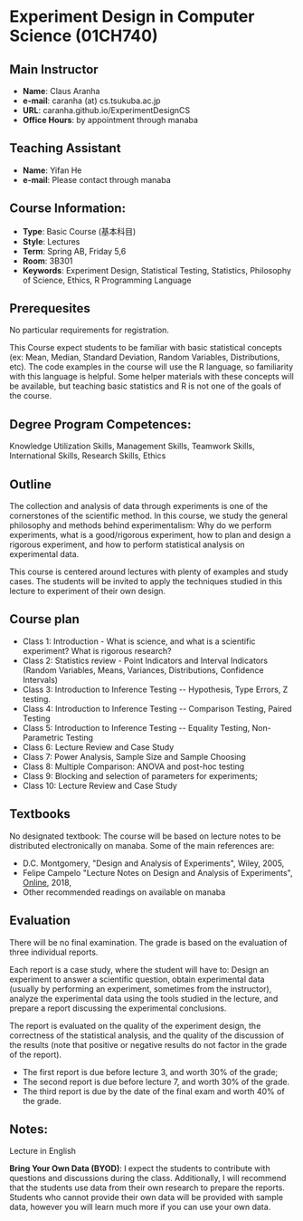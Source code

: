 # Experiment Design in Computer Science (01CH740)

## Main Instructor
- **Name**: Claus Aranha
- **e-mail**: caranha (at) cs.tsukuba.ac.jp
- **URL**: caranha.github.io/ExperimentDesignCS
- **Office Hours**: by appointment through manaba

## Teaching Assistant
- **Name**: Yifan He
- **e-mail**: Please contact through manaba

## Course Information:
- **Type**: Basic Course (基本科目)
- **Style**: Lectures
- **Term**: Spring AB, Friday 5,6
- **Room**: 3B301
- **Keywords**: Experiment Design, Statistical Testing, Statistics,
Philosophy of Science, Ethics, R Programming Language

## Prerequesites
No particular requirements for registration.

This Course expect students to be familiar with basic statistical concepts (ex: Mean, Median, Standard Deviation, Random Variables, Distributions, etc). The code examples in the course will use the R language, so familiarity with this language is helpful. Some helper materials with these concepts will be available, but teaching basic statistics and R is not one of the goals of the course.

## Degree Program Competences:
Knowledge Utilization Skills, Management Skills, Teamwork Skills, International Skills, Research Skills, Ethics

## Outline
The collection and analysis of data through experiments is one of the cornerstones of the scientific method. In this course, we study the general philosophy and methods behind experimentalism: Why do we perform experiments, what is a good/rigorous experiment, how to plan and design a rigorous experiment, and how to perform statistical analysis on experimental data.

This course is centered around lectures with plenty of examples and study cases. The students will be invited to apply the techniques studied in this lecture to experiment of their own design.

## Course plan 	

- Class 1: Introduction - What is science, and what is a scientific experiment? What is rigorous research?
- Class 2: Statistics review - Point Indicators and Interval Indicators (Random Variables, Means, Variances, Distributions, Confidence Intervals)
- Class 3: Introduction to Inference Testing -- Hypothesis, Type Errors, Z testing.
- Class 4: Introduction to Inference Testing -- Comparison Testing, Paired Testing
- Class 5: Introduction to Inference Testing -- Equality Testing, Non-Parametric Testing
- Class 6: Lecture Review and Case Study
- Class 7: Power Analysis, Sample Size and Sample Choosing
- Class 8: Multiple Comparison: ANOVA and post-hoc testing
- Class 9: Blocking and selection of parameters for experiments;
- Class 10: Lecture Review and Case Study

## Textbooks
No designated textbook: The course will be based on lecture notes to be distributed electronically on manaba. Some of the main references are:

- D.C. Montgomery, "Design and Analysis of Experiments", Wiley, 2005,
- Felipe Campelo "Lecture Notes on Design and Analysis of Experiments", [Online](https://github.com/fcampelo/Design-and-Analysis-of-Experiments), 2018,
- Other recommended readings on available on manaba

## Evaluation 	
There will be no final examination. The grade is based on the evaluation of three individual reports.

Each report is a case study, where the student will have to: Design an experiment to answer a scientific question, obtain experimental data (usually by performing an experiment, sometimes from the instructor), analyze the experimental data using the tools studied in the lecture, and prepare a report discussing the experimental conclusions.

The report is evaluated on the quality of the experiment design, the correctness of the statistical analysis, and the quality of the discussion of the results (note that positive or negative results do not factor in the grade of the report).

- The first report is due before lecture 3, and worth 30% of the grade;
- The second report is due before lecture 7, and worth 30% of the grade.
- The third report is due by the date of the final exam and worth 40% of the grade.

## Notes:
Lecture in English

**Bring Your Own Data (BYOD)**: I expect the students to contribute with questions and discussions during the class. Additionally, I will recommend that the students use data from their own research to prepare the reports. Students who cannot provide their own data will be provided with sample data, however you will learn much more if you can use your own data.
